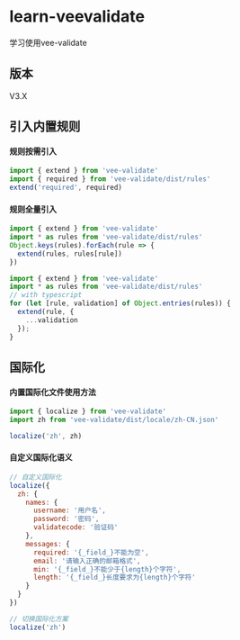 # learn-veevalidate
学习使用vee-validate

## 版本
V3.X

## 引入内置规则

#### 规则按需引入
```js
import { extend } from 'vee-validate'
import { required } from 'vee-validate/dist/rules'
extend('required', required)
```

#### 规则全量引入
```js
import { extend } from 'vee-validate'
import * as rules from 'vee-validate/dist/rules'
Object.keys(rules).forEach(rule => {
  extend(rules, rules[rule])
})

```

```ts
import { extend } from 'vee-validate'
import * as rules from 'vee-validate/dist/rules'
// with typescript
for (let [rule, validation] of Object.entries(rules)) {
  extend(rule, {
    ...validation
  });
}
```

## 国际化
#### 内置国际化文件使用方法
```js
import { localize } from 'vee-validate'
import zh from 'vee-validate/dist/locale/zh-CN.json'

localize('zh', zh)
```

#### 自定义国际化语义
```js
// 自定义国际化
localize({
  zh: {
    names: {
      username: '用户名',
      password: '密码',
      validatecode: '验证码'
    },
    messages: {
      required: '{_field_}不能为空',
      email: '请输入正确的邮箱格式',
      min: '{_field_}不能少于{length}个字符',
      length: '{_field_}长度要求为{length}个字符'
    }
  }
})

// 切换国际化方案
localize('zh')
```
